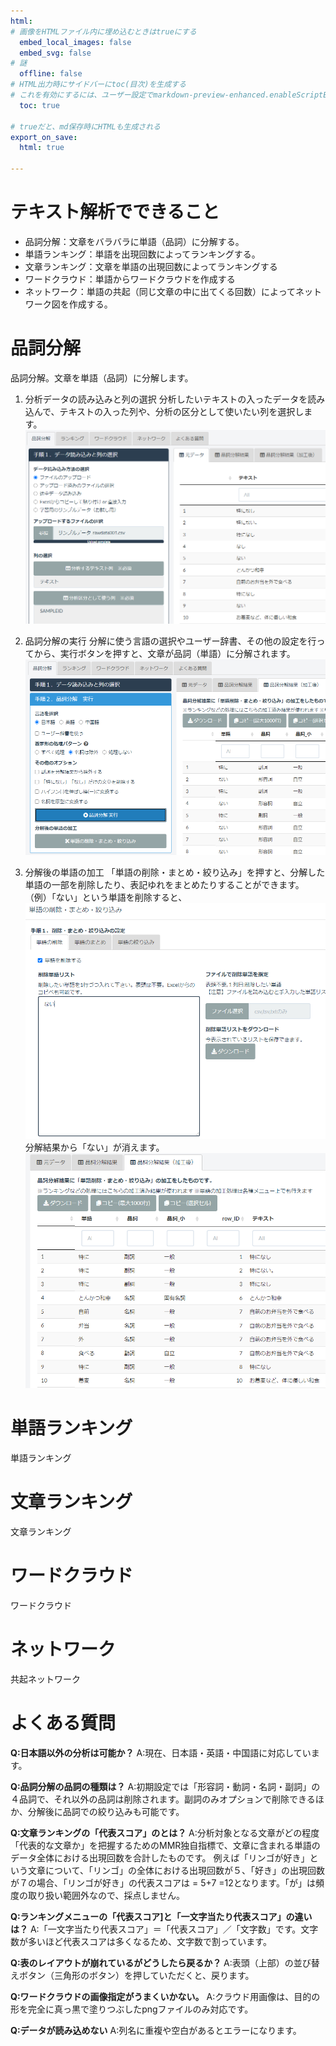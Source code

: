 ```yaml
---
html:
# 画像をHTMLファイル内に埋め込むときはtrueにする
  embed_local_images: false
  embed_svg: false
# 謎
  offline: false
# HTML出力時にサイドバーにtoc(目次)を生成する
# これを有効にするには、ユーザー設定でmarkdown-preview-enhanced.enableScriptExecutionをtrueにする。
  toc: true
  
# trueだと、md保存時にHTMLも生成される
export_on_save:
  html: true

---
```


# テキスト解析でできること

- 品詞分解：文章をバラバラに単語（品詞）に分解する。
- 単語ランキング：単語を出現回数によってランキングする。
- 文章ランキング：文章を単語の出現回数によってランキングする
- ワードクラウド：単語からワードクラウドを作成する
- ネットワーク：単語の共起（同じ文章の中に出てくる回数）によってネットワーク図を作成する。

# 品詞分解
品詞分解。文章を単語（品詞）に分解します。

1. 分析データの読み込みと列の選択
分析したいテキストの入ったデータを読み込んで、テキストの入った列や、分析の区分として使いたい列を選択します。
![](images/2022-08-24-22-17-00.png)

1. 品詞分解の実行
分解に使う言語の選択やユーザー辞書、その他の設定を行ってから、実行ボタンを押すと、文章が品詞（単語）に分解されます。
![](images/2022-08-24-22-18-06.png)

1. 分解後の単語の加工
「単語の削除・まとめ・絞り込み」を押すと、分解した単語の一部を削除したり、表記ゆれをまとめたりすることができます。
（例）「ない」という単語を削除すると、
![](images/2022-08-24-22-21-15.png)
分解結果から「ない」が消えます。
![](images/2022-08-24-22-22-44.png)
# 単語ランキング

単語ランキング

# 文章ランキング

文章ランキング

# ワードクラウド

ワードクラウド

# ネットワーク

共起ネットワーク

# よくある質問

**Q:日本語以外の分析は可能か？**
A:現在、日本語・英語・中国語に対応しています。

**Q:品詞分解の品詞の種類は？**
A:初期設定では「形容詞・動詞・名詞・副詞」の４品詞で、それ以外の品詞は削除されます。副詞のみオプションで削除できるほか、分解後に品詞での絞り込みも可能です。
      
**Q:文章ランキングの「代表スコア」のとは？**
A:分析対象となる文章がどの程度「代表的な文章か」を把握するためのMMR独自指標で、文章に含まれる単語のデータ全体における出現回数を合計したものです。
例えば「リンゴが好き」という文章について、「リンゴ」の全体における出現回数が５、「好き」の出現回数が７の場合、「リンゴが好き」の代表スコアは = 5+7 =12となります。「が」は頻度の取り扱い範囲外なので、採点しません。

**Q:ランキングメニューの「代表スコア]と「一文字当たり代表スコア」の違いは？**
A:「一文字当たり代表スコア」＝「代表スコア」／「文字数」です。文字数が多いほど代表スコアは多くなるため、文字数で割っています。

**Q:表のレイアウトが崩れているがどうしたら戻るか？**
A:表頭（上部）の並び替えボタン（三角形のボタン）を押していただくと、戻ります。

**Q:ワードクラウドの画像指定がうまくいかない。**
A:クラウド用画像は、目的の形を完全に真っ黒で塗りつぶしたpngファイルのみ対応です。

**Q:データが読み込めない**
A:列名に重複や空白があるとエラーになります。